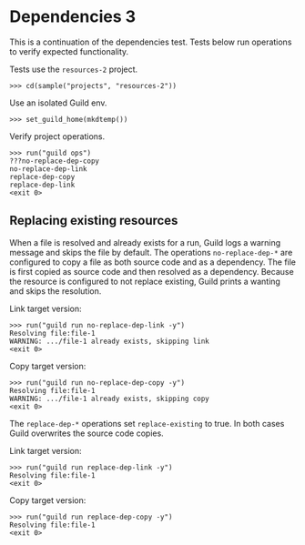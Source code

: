 # Dependencies 3

This is a continuation of the dependencies test. Tests below run
operations to verify expected functionality.

Tests use the `resources-2` project.

    >>> cd(sample("projects", "resources-2"))

Use an isolated Guild env.

    >>> set_guild_home(mkdtemp())

Verify project operations.

    >>> run("guild ops")
    ???no-replace-dep-copy
    no-replace-dep-link
    replace-dep-copy
    replace-dep-link
    <exit 0>

## Replacing existing resources

When a file is resolved and already exists for a run, Guild logs a
warning message and skips the file by default. The operations
`no-replace-dep-*` are configured to copy a file as both source code
and as a dependency. The file is first copied as source code and then
resolved as a dependency. Because the resource is configured to not
replace existing, Guild prints a wanting and skips the resolution.

Link target version:

    >>> run("guild run no-replace-dep-link -y")
    Resolving file:file-1
    WARNING: .../file-1 already exists, skipping link
    <exit 0>

Copy target version:

    >>> run("guild run no-replace-dep-copy -y")
    Resolving file:file-1
    WARNING: .../file-1 already exists, skipping copy
    <exit 0>

The `replace-dep-*` operations set `replace-existing` to true. In both
cases Guild overwrites the source code copies.

Link target version:

    >>> run("guild run replace-dep-link -y")
    Resolving file:file-1
    <exit 0>

Copy target version:

    >>> run("guild run replace-dep-copy -y")
    Resolving file:file-1
    <exit 0>
